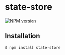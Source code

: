 # state-store

[![NPM version][npm-image]][npm-url]

## Installation
```sh
$ npm install state-store
```


[npm-image]: https://img.shields.io/npm/v/state-store.svg?style=flat-square
[npm-url]: https://npmjs.org/package/state-store
